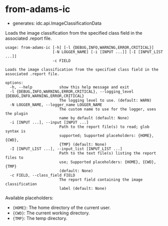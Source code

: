 # from-adams-ic

* generates: idc.api.ImageClassificationData

Loads the image classification from the specified class field in the associated .report file.

```
usage: from-adams-ic [-h] [-l {DEBUG,INFO,WARNING,ERROR,CRITICAL}]
                     [-N LOGGER_NAME] [-i [INPUT ...]] [-I [INPUT_LIST ...]]
                     -c FIELD

Loads the image classification from the specified class field in the
associated .report file.

options:
  -h, --help            show this help message and exit
  -l {DEBUG,INFO,WARNING,ERROR,CRITICAL}, --logging_level {DEBUG,INFO,WARNING,ERROR,CRITICAL}
                        The logging level to use. (default: WARN)
  -N LOGGER_NAME, --logger_name LOGGER_NAME
                        The custom name to use for the logger, uses the plugin
                        name by default (default: None)
  -i [INPUT ...], --input [INPUT ...]
                        Path to the report file(s) to read; glob syntax is
                        supported; Supported placeholders: {HOME}, {CWD},
                        {TMP} (default: None)
  -I [INPUT_LIST ...], --input_list [INPUT_LIST ...]
                        Path to the text file(s) listing the report files to
                        use; Supported placeholders: {HOME}, {CWD}, {TMP}
                        (default: None)
  -c FIELD, --class_field FIELD
                        The report field containing the image classification
                        label (default: None)
```

Available placeholders:

* `{HOME}`: The home directory of the current user.
* `{CWD}`: The current working directory.
* `{TMP}`: The temp directory.
